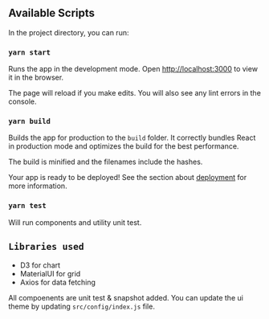 ## Available Scripts

In the project directory, you can run:

### `yarn start`

Runs the app in the development mode. Open [http://localhost:3000](http://localhost:3000) to view it in the browser.

The page will reload if you make edits. You will also see any lint errors in the console.

### `yarn build`

Builds the app for production to the `build` folder. It correctly bundles React in production mode and optimizes the build for the best performance. 

The build is minified and the filenames include the hashes. 

Your app is ready to be deployed! See the section about [deployment](https://facebook.github.io/create-react-app/docs/deployment) for more information.


### `yarn test`

Will run components and utility unit test.

## `Libraries used`

- D3 for chart
- MaterialUI for grid
- Axios for data fetching
  
All compoenents are unit test & snapshot added.  You can update the ui theme by updating `src/config/index.js` file.

